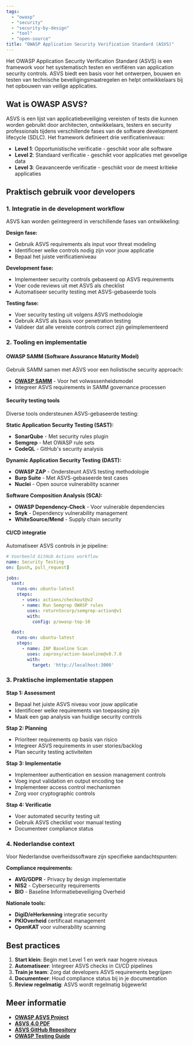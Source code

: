 ```yaml
---
tags:
  - "owasp"
  - "security"
  - "security-by-design"
  - "tool"
  - "open-source"
title: "OWASP Application Security Verification Standard (ASVS)"
---
```


Het OWASP Application Security Verification Standard (ASVS) is een framework voor het systematisch testen en verifiëren van application security controls. ASVS biedt een basis voor het ontwerpen, bouwen en testen van technische beveiligingsmaatregelen en helpt ontwikkelaars bij het opbouwen van veilige applicaties.

## Wat is OWASP ASVS?

ASVS is een lijst van applicatiebeveiliging vereisten of tests die kunnen worden gebruikt door architecten, ontwikkelaars, testers en security professionals tijdens verschillende fases van de software development lifecycle (SDLC). Het framework definieert drie verificatieniveaus:

- **Level 1**: Opportunistische verificatie - geschikt voor alle software
- **Level 2**: Standaard verificatie - geschikt voor applicaties met gevoelige data
- **Level 3**: Geavanceerde verificatie - geschikt voor de meest kritieke applicaties

## Praktisch gebruik voor developers

### 1. Integratie in de development workflow

ASVS kan worden geïntegreerd in verschillende fases van ontwikkeling:

**Design fase:**
- Gebruik ASVS requirements als input voor threat modeling
- Identificeer welke controls nodig zijn voor jouw applicatie
- Bepaal het juiste verificatieniveau

**Development fase:**
- Implementeer security controls gebaseerd op ASVS requirements
- Voer code reviews uit met ASVS als checklist
- Automatiseer security testing met ASVS-gebaseerde tools

**Testing fase:**
- Voer security testing uit volgens ASVS methodologie
- Gebruik ASVS als basis voor penetration testing
- Valideer dat alle vereiste controls correct zijn geïmplementeerd

### 2. Tooling en implementatie

#### OWASP SAMM (Software Assurance Maturity Model)
Gebruik SAMM samen met ASVS voor een holistische security approach:
- **[OWASP SAMM](https://owaspsamm.org/)** - Voor het volwassenheidsmodel
- Integreer ASVS requirements in SAMM governance processen

#### Security testing tools
Diverse tools ondersteunen ASVS-gebaseerde testing:

**Static Application Security Testing (SAST):**
- **SonarQube** - Met security rules plugin
- **Semgrep** - Met OWASP rule sets
- **CodeQL** - GitHub's security analysis

**Dynamic Application Security Testing (DAST):**
- **OWASP ZAP** - Ondersteunt ASVS testing methodologie
- **Burp Suite** - Met ASVS-gebaseerde test cases
- **Nuclei** - Open source vulnerability scanner

**Software Composition Analysis (SCA):**
- **OWASP Dependency-Check** - Voor vulnerable dependencies
- **Snyk** - Dependency vulnerability management
- **WhiteSource/Mend** - Supply chain security

#### CI/CD integratie
Automatiseer ASVS controls in je pipeline:

```yaml
# Voorbeeld GitHub Actions workflow
name: Security Testing
on: [push, pull_request]

jobs:
  sast:
    runs-on: ubuntu-latest
    steps:
      - uses: actions/checkout@v2
      - name: Run Semgrep OWASP rules
        uses: returntocorp/semgrep-action@v1
        with:
          config: p/owasp-top-10

  dast:
    runs-on: ubuntu-latest
    steps:
      - name: ZAP Baseline Scan
        uses: zaproxy/action-baseline@v0.7.0
        with:
          target: 'http://localhost:3000'
```

### 3. Praktische implementatie stappen

**Stap 1: Assessment**
- Bepaal het juiste ASVS niveau voor jouw applicatie
- Identificeer welke requirements van toepassing zijn
- Maak een gap analysis van huidige security controls

**Stap 2: Planning**
- Prioriteer requirements op basis van risico
- Integreer ASVS requirements in user stories/backlog
- Plan security testing activiteiten

**Stap 3: Implementatie**
- Implementeer authentication en session management controls
- Voeg input validation en output encoding toe
- Implementeer access control mechanismen
- Zorg voor cryptographic controls

**Stap 4: Verificatie**
- Voer automated security testing uit
- Gebruik ASVS checklist voor manual testing
- Documenteer compliance status

### 4. Nederlandse context

Voor Nederlandse overheidssoftware zijn specifieke aandachtspunten:

**Compliance requirements:**
- **AVG/GDPR** - Privacy by design implementatie
- **NIS2** - Cybersecurity requirements
- **BIO** - Baseline Informatiebeveiliging Overheid

**Nationale tools:**
- **DigiD/eHerkenning** integratie security
- **PKIOverheid** certificaat management
- **OpenKAT** voor vulnerability scanning

## Best practices

1. **Start klein**: Begin met Level 1 en werk naar hogere niveaus
2. **Automatiseer**: Integreer ASVS checks in CI/CD pipelines
3. **Train je team**: Zorg dat developers ASVS requirements begrijpen
4. **Documenteer**: Houd compliance status bij in je documentation
5. **Review regelmatig**: ASVS wordt regelmatig bijgewerkt

## Meer informatie

- **[OWASP ASVS Project](https://owasp.org/www-project-application-security-verification-standard/)**
- **[ASVS 4.0 PDF](https://github.com/OWASP/ASVS/releases)**
- **[ASVS GitHub Repository](https://github.com/OWASP/ASVS)**
- **[OWASP Testing Guide](https://owasp.org/www-project-web-security-testing-guide/)**
